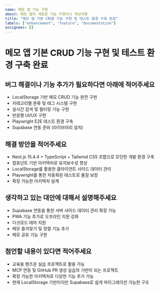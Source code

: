 ```yaml
---
name: 메모 앱 기능 구현
about: 메모 앱의 새로운 기능 구현이나 개선사항
title: "메모 앱 기본 CRUD 기능 구현 및 테스트 환경 구축 완료"
labels: ["enhancement", "feature", "documentation"]
assignees: []
---
```


# 메모 앱 기본 CRUD 기능 구현 및 테스트 환경 구축 완료

## 버그 해결이나 기능 추가가 필요하다면 아래에 적어주세요

- LocalStorage 기반 메모 CRUD 기능 완전 구현
- 카테고리별 분류 및 태그 시스템 구현
- 실시간 검색 및 필터링 기능 구현
- 반응형 UI/UX 구현
- Playwright E2E 테스트 환경 구축
- Supabase 연동 준비 (라이브러리 설치)

## 해결 방안을 적어주세요

- Next.js 15.4.4 + TypeScript + Tailwind CSS 조합으로 모던한 개발 환경 구축
- 컴포넌트 기반 아키텍처로 유지보수성 향상
- LocalStorage를 활용한 클라이언트 사이드 데이터 관리
- Playwright를 통한 자동화된 테스트로 품질 보장
- 확장 가능한 아키텍처 설계

## 생각하고 있는 대안에 대해서 설명해주세요

- Supabase 연동을 통한 서버 사이드 데이터 관리 확장 가능
- PWA 기능 추가로 오프라인 지원 강화
- 다크모드 테마 지원
- 메모 즐겨찾기 및 정렬 기능 추가
- 메모 공유 기능 구현

## 첨언할 내용이 있다면 적어주세요

- 교육용 핸즈온 실습 프로젝트로 활용 가능
- MCP 연동 및 GitHub PR 생성 실습의 기반이 되는 프로젝트
- 확장 가능한 아키텍처로 다양한 기능 추가 가능
- 현재 LocalStorage 기반이지만 Supabase로 쉽게 마이그레이션 가능한 구조 